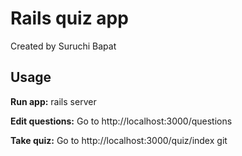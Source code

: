 # Rails quiz app

Created by Suruchi Bapat


## Usage

**Run app:**
rails server

**Edit questions:**
Go to http://localhost:3000/questions

**Take quiz:**
Go to http://localhost:3000/quiz/index
git
